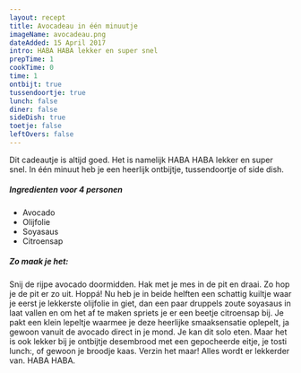 ```yaml
---
layout: recept
title: Avocadeau in één minuutje
imageName: avocadeau.png
dateAdded: 15 April 2017
intro: HABA HABA lekker en super snel
prepTime: 1
cookTime: 0
time: 1
ontbijt: true
tussendoortje: true
lunch: false
diner: false
sideDish: true
toetje: false
leftOvers: false
---
```


Dit cadeautje is altijd goed. Het is namelijk HABA HABA lekker en super snel. In één minuut heb je een heerlijk ontbijtje, tussendoortje of side dish.

##### Ingredienten voor <span class="personen">4</span> personen
* Avocado
* Olijfolie
* Soyasaus
* Citroensap

##### Zo maak je het:
Snij de rijpe avocado doormidden.
Hak met je mes in de pit en draai. Zo hop je de pit er zo uit. Hoppá!
Nu heb je in beide helften een schattig kuiltje waar je eerst je lekkerste olijfolie in giet, dan een paar druppels zoute soyasaus in laat vallen en om het af te maken spriets je er een beetje citroensap bij. Je pakt een klein lepeltje waarmee je deze heerlijke smaaksensatie oplepelt, ja gewoon vanuit de avocado direct in je mond. Je kan dit solo eten. Maar het is ook lekker bij je ontbijtje desembrood met een gepocheerde eitje, je tosti lunch:, of gewoon je broodje kaas. Verzin het maar! Alles wordt er lekkerder van. HABA HABA.
